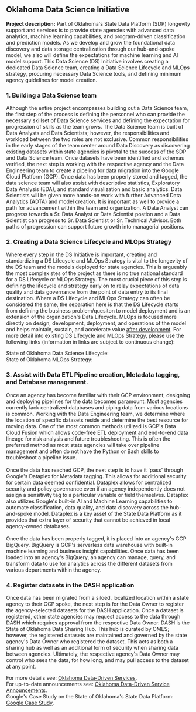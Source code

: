 ## Oklahoma Data Science Initiative

**Project description:** Part of Oklahoma's State Data Platform (SDP) longevity support and services is to provide state agencies with advanced data analytics, machine learning capabilities, and program-driven classification and prediction models. As we develop and grow the foundational data discovery and data storage centralization through our hub-and-spoke model, we also will define the expectations for machine learning and AI model support. This Data Science (DS) Initiative involves creating a dedicated Data Science team, creating a Data Science Lifecycle and MLOps strategy, procuring necessary Data Science tools, and defining minimum agency guidelines for model creation. 


### 1. Building a Data Science team
Although the entire project encompasses building out a Data Science team, the first step of the process is defining the personnel who can provide the necessary skillset of Data Science services and defining the expectation for progression of skills as the team grows. The Data Science team is built of Data Analysts and Data Scientists; however, the responsibilities and workload between the two roles are not exclusive. Common responsibilities in the early stages of the team center around Data Discovery as discovering existing datasets within state agencies is pivotal to the success of the SDP and Data Science team. Once datasets have been identified and schemas verified, the next step is working with the respective agency and the Data Engineering team to create a pipeling for data migration into the Google Cloud Platform (GCP). Once data has been properly stored and tagged, the data science team will also assist with descriptive statistics, Exploratory Data Analysis (EDA), and standard visualization and basic analytics. Data Scientists will be given more hands-on work with further Advanced Data Analytics (ADTA) and model creation. It is important as well to provide a path for advancement within the team and organization. A Data Analyst can progress towards a Sr. Data Analyst or Data Scientist postion and a Data Scientist can progress to Sr. Data Scientist or Sr. Technical Advisor. Both paths of progression can support future growth into managerial positions.

### 2. Creating a Data Science Lifecycle and MLOps Strategy
Where every step in the DS Initiative is important, creating and standardizing a DS Lifecycle and MLOps Strategy is vital to the longevity of the DS team and the models deployed for state agencies. This is argueably the most complex stes of the project as there is no true national standard for a DS Lifecycle or MLOps Strategy. The most crucial piece of this step is defining the lifecycle and strategy early on to relay expectations of data quality and data governance from the point of data entry to its final destination. Where a DS Lifecycle and MLOps Strategy can often be considered the same, the separation here is that the DS Lifecycle starts from defining the business problem/quesiton to model deployment and is an extension of the organization's Data Lifecycle. MLOps is focused more directly on design, development, deployment, and operations of the model and helps maintain, sustain, and accelerate value <ins>after development</ins>. For more detail into existing DS Lifecycle and MLOps Strategy, please use the following links (information in links are subject to continuous change):

State of Oklahoma Data Science Lifecycle: <br>
State of Oklahoma MLOps Strategy:

### 3. Assist with Data ETL Pipeline creation, Metadata tagging, and Database management.
Once an agency has become familiar with their GCP environment, designing and deploying pipelines for the data becomes paramount. Most agencies currently lack centralized databases and piping data from various locations is common. Working with the Data Engineering team, we determine where the location of specific datasets reside and determine the best resource for moving data. One of the most common methods utilized is GCP's Data Cloud Fusion which allows code-free ETL deployment and end-to-end data lineage for risk analysis and future troubleshooting. This is often the preferred method as most state agencies will take over pipeline management and often do not have the Python or Bash skills to troubleshoot a pipeline issue.
<br><br>
Once the data has reached GCP, the next step is to have it 'pass' through Google's Dataplex for Metadata tagging. This allows for additional security for certain data deemed confidential. Dataplex allows for centralized security and policy governance even if an agency independently does not assign a sensitivity tag to a particular variable or field themselves. Dataplex also utilizes Google's built-in AI and Machine Learning capabilities to automate classification, data quality, and data discovery across the hub-and-spoke model. Dataplex is a key asset of the State Data Platform as it provides that extra layer of security that cannot be achieved in local agency-owned databases.
<br><br>
Once the data has been properly tagged, it is placed into an agency's GCP BigQuery. BigQuery is GCP's serverless data warehouse with built-in machine learning and business insight capabilities. Once data has been loaded into an agency's BigQuery, an agency can manage, query, and transform data to use for analytics across the different datasets from various departments within the agency. 

### 4. Register datasets in the DASH application
Once data has been migrated from a siloed, localized location within a state agency to their GCP spoke, the next step is for the Data Owner to register the agency-selected datasets for the DASH application. Once a dataset is registered, other state agencies may request access to the data through DASH which requires approval from the respective Data Owner. DASH is the State of Oklahoma Data Sharing Hub. This hub is curated by OMES; however, the registered datasets are maintained and governed by the state agency's Data Owner who registered the dataset. This acts as both a sharing hub as well as an additional form of security when sharing data between agencies. Ultimately, the respective agency's Data Owner may control who sees the data, for how long, and may pull access to the dataset at any point.

For more details see: [Oklahoma Data-Driven Services](https://oklahoma.gov/omes/services/information-services/dataservices.html).
<br>
For up-to-date announcements see: [Oklahoma Data-Driven Service Announcements](https://oklahoma.gov/omes/services/information-services/dataservices/announcements.html).
<br>
Google's Case Study on the State of Oklahoma's State Data Platform: [Google Case Study](https://cloud.google.com/customers/state-of-oklahoma-omes).
